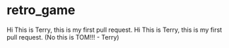 # retro_game

Hi This is Terry, this is my first pull request.
Hi This is Terry, this is my first pull request. (No this is TOM!!! - Terry)